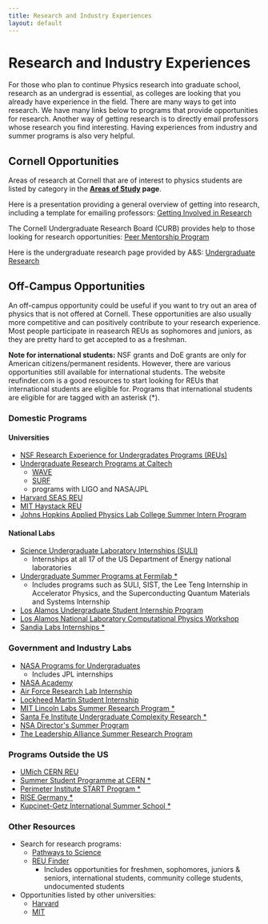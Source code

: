 ```yaml
---
title: Research and Industry Experiences
layout: default
---
```

<link rel="stylesheet" href="/main.css">

# Research and Industry Experiences

For those who plan to continue Physics research into graduate school, research as an undergrad is essential, as colleges are looking that you already have experience in the field. There are many ways to get into research. We have many links below to programs that provide opportunities for research. Another way of getting research is to directly email professors whose research you find interesting. Having experiences from industry and summer programs is also very helpful.

## Cornell Opportunities

Areas of research at Cornell that are of interest to physics students are listed by category in the **[Areas of Study](/areas_of_study.html) page**.

Here is a presentation providing a general overview of getting into research, including a template for emailing professors: [Getting Involved in Research](https://docs.google.com/presentation/d/1T_JWGTbslsuo953fDwLijQ_krZxoutNPhexjozLt3G8/edit?usp=sharing)

The Cornell Undergraduate Research Board (CURB) provides help to those looking for research opportunities: [Peer Mentorship Program](https://www.cornellcurb.com/pmp)

Here is the undergraduate research page provided by A&S: [Undergraduate Research](https://as.cornell.edu/research/undergraduate-research)

## Off-Campus Opportunities

An off-campus opportunity could be useful if you want to try out an area of physics that is not offered at Cornell. These opportunities are also usually more competitive and can positively contribute to your research experience. Most people participate in reasearch REUs as sophomores and juniors, as they are pretty hard to get accepted to as a freshman.

**Note for international students:** NSF grants and DoE grants are only for American citizens/permanent residents. However, there are various opportunities still available for international students. The website reufinder.com is a good resources to start looking for REUs that international students are eligible for. Programs that international students are eligible for are tagged with an asterisk (*).
  
### Domestic Programs
#### Universities
- [NSF Research Experience for Undergradates Programs (REUs)](https://www.nsf.gov/crssprgm/reu/list_result.jsp?unitid=69)
- [Undergraduate Research Programs at Caltech](https://sfp.caltech.edu/undergraduate-research/programs)
    - [WAVE](https://sfp.caltech.edu/undergraduate-research/programs/wavefellows)
    - [SURF](https://sfp.caltech.edu/undergraduate-research/programs/surf)
    - programs with LIGO and NASA/JPL
- [Harvard SEAS REU](https://www.seas.harvard.edu/office-education-outreach-community-programs/research-experience-undergraduates-reu)
- [MIT Haystack REU](https://www.haystack.mit.edu/haystack-public-outreach/reu/)
- [Johns Hopkins Applied Physics Lab College Summer Intern Program](https://www.jhuapl.edu/careers/internships)

#### National Labs
- [Science Undergraduate Laboratory Internships (SULI)](https://science.osti.gov/wdts/suli)
  - Internships at all 17 of the US Department of Energy national laboratories
- [Undergraduate Summer Programs at Fermilab *](https://internships.fnal.gov/undergraduate-programs/)
  - Includes programs such as SULI, SIST, the Lee Teng Internship in Accelerator Physics, and the Superconducting Quantum Materials and Systems Internship
- [Los Alamos Undergraduate Student Internship Program](https://www.lanl.gov/careers/career-options/student-internships/undergraduate/index.php)
- [Los Alamos National Laboratory Computational Physics Workshop](https://www.lanl.gov/org/padwp/adx/computational-physics/summer-workshop/index.php)
- [Sandia Labs Internships *](https://www.sandia.gov/careers/career-possibilities/students-and-postdocs/internships-co-ops/)

### Government and Industry Labs
- [NASA Programs for Undergraduates](https://science.nasa.gov/learners/learner-opportunities#undergrad)
  - Includes JPL internships
- [NASA Academy](https://www.academyapp.com)
- [Air Force Research Lab Internship](https://www.griffissinstitute.org/who-we-work-with/afrl/summer-internship)
- [Lockheed Martin Student Internship](https://www.lockheedmartinjobs.com/college-students)
- [MIT Lincoln Labs Summer Research Program *](https://www.ll.mit.edu/careers/student-opportunities/summer-research-program)
- [Santa Fe Institute Undergraduate Complexity Research *](https://www.santafe.edu/engage/learn/programs/undergraduate-complexity-research)
- [NSA Director's Summer Program](https://www.intelligencecareers.gov/nsa/nsastudents.html)
- [The Leadership Alliance Summer Research Program](https://theleadershipalliance.org/summer-research-early-identification-program)

### Programs Outside the US
- [UMich CERN REU](https://cern-reu.physics.lsa.umich.edu/)
- [Summer Student Programme at CERN *](https://home.web.cern.ch/summer-student-programme)
- [Perimeter Institute START Program *](https://perimeterinstitute.ca/psi-start-program)
- [RISE Germany *](https://www.daad.de/rise/en/rise-germany/)
- [Kupcinet-Getz International Summer School *](https://www.weizmann.ac.il/feinberg/admissions/kupcinet-getz-international-summer-school/about-program-0)

  
### Other Resources
- Search for research programs:
  - [Pathways to Science](https://www.pathwaystoscience.org/programs.aspx)
  - [REU Finder](https://reufinder.com/)
    - Includes opportunities for freshmen, sophomores, juniors & seniors, international students, community college students, undocumented students 
- Opportunities listed by other universities:
  - [Harvard](https://www.physics.harvard.edu/undergrad/summer)
  - [MIT](https://sps.scripts.mit.edu:444/resources/intern.php)

